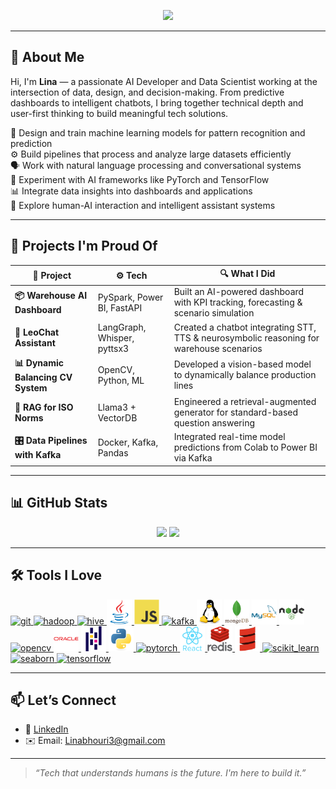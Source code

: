<!-- Header with animation -->
<p align="center">
  <img src="https://readme-typing-svg.herokuapp.com?font=Fira+Code&size=28&duration=4000&pause=1000&color=58A6FF&center=true&vCenter=true&width=700&lines=Hi+%F0%9F%91%8B%2C+I'm+Lina+Bhouri!;AI+Developer+%7C+Data+Scientist+%7C+Big+Data+Enthusiast;Designing+intelligent+solutions+for+real-world+impact.">
</p>


---

## 🎨 About Me

Hi, I'm **Lina** — a passionate AI Developer and Data Scientist working at the intersection of data, design, and decision-making. From predictive dashboards to intelligent chatbots, I bring together technical depth and user-first thinking to build meaningful tech solutions.

🧠 Design and train machine learning models for pattern recognition and prediction  
⚙️ Build pipelines that process and analyze large datasets efficiently  
🗣️ Work with natural language processing and conversational systems  
🔬 Experiment with AI frameworks like PyTorch and TensorFlow  
📊 Integrate data insights into dashboards and applications  
🤖 Explore human-AI interaction and intelligent assistant systems  

---

## 🧪 Projects I'm Proud Of

| 🚀 Project | ⚙️ Tech | 🔍 What I Did |
|-----------|---------|---------------|
| **📦 Warehouse AI Dashboard** | PySpark, Power BI, FastAPI | Built an AI-powered dashboard with KPI tracking, forecasting & scenario simulation |
| **🤖 LeoChat Assistant** | LangGraph, Whisper, pyttsx3 | Created a chatbot integrating STT, TTS & neurosymbolic reasoning for warehouse scenarios |
| **📊 Dynamic Balancing CV System** | OpenCV, Python, ML | Developed a vision-based model to dynamically balance production lines |
| **🧠 RAG for ISO Norms** | Llama3 + VectorDB | Engineered a retrieval-augmented generator for standard-based question answering |
| **🎛️ Data Pipelines with Kafka** | Docker, Kafka, Pandas | Integrated real-time model predictions from Colab to Power BI via Kafka |

---

## 📊 GitHub Stats

<p align="center">
  <img src="https://github-readme-stats.vercel.app/api?username=LinaBhouri&show_icons=true&theme=radical&hide=prs" />
  <img src="https://github-readme-stats.vercel.app/api/top-langs/?username=LinaBhouri&layout=compact&theme=radical" />
</p>

---

## 🛠️ Tools I Love

<p align="center">
<p align="left"> <a href="https://git-scm.com/" target="_blank" rel="noreferrer"> <img src="https://www.vectorlogo.zone/logos/git-scm/git-scm-icon.svg" alt="git" width="40" height="40"/> </a> <a href="https://hadoop.apache.org/" target="_blank" rel="noreferrer"> <img src="https://www.vectorlogo.zone/logos/apache_hadoop/apache_hadoop-icon.svg" alt="hadoop" width="40" height="40"/> </a> <a href="https://hive.apache.org/" target="_blank" rel="noreferrer"> <img src="https://www.vectorlogo.zone/logos/apache_hive/apache_hive-icon.svg" alt="hive" width="40" height="40"/> </a> <a href="https://www.java.com" target="_blank" rel="noreferrer"> <img src="https://raw.githubusercontent.com/devicons/devicon/master/icons/java/java-original.svg" alt="java" width="40" height="40"/> </a> <a href="https://developer.mozilla.org/en-US/docs/Web/JavaScript" target="_blank" rel="noreferrer"> <img src="https://raw.githubusercontent.com/devicons/devicon/master/icons/javascript/javascript-original.svg" alt="javascript" width="40" height="40"/> </a> <a href="https://kafka.apache.org/" target="_blank" rel="noreferrer"> <img src="https://www.vectorlogo.zone/logos/apache_kafka/apache_kafka-icon.svg" alt="kafka" width="40" height="40"/> </a> <a href="https://www.linux.org/" target="_blank" rel="noreferrer"> <img src="https://raw.githubusercontent.com/devicons/devicon/master/icons/linux/linux-original.svg" alt="linux" width="40" height="40"/> </a> <a href="https://www.mongodb.com/" target="_blank" rel="noreferrer"> <img src="https://raw.githubusercontent.com/devicons/devicon/master/icons/mongodb/mongodb-original-wordmark.svg" alt="mongodb" width="40" height="40"/> </a> <a href="https://www.mysql.com/" target="_blank" rel="noreferrer"> <img src="https://raw.githubusercontent.com/devicons/devicon/master/icons/mysql/mysql-original-wordmark.svg" alt="mysql" width="40" height="40"/> </a> <a href="https://nodejs.org" target="_blank" rel="noreferrer"> <img src="https://raw.githubusercontent.com/devicons/devicon/master/icons/nodejs/nodejs-original-wordmark.svg" alt="nodejs" width="40" height="40"/> </a> <a href="https://opencv.org/" target="_blank" rel="noreferrer"> <img src="https://www.vectorlogo.zone/logos/opencv/opencv-icon.svg" alt="opencv" width="40" height="40"/> </a> <a href="https://www.oracle.com/" target="_blank" rel="noreferrer"> <img src="https://raw.githubusercontent.com/devicons/devicon/master/icons/oracle/oracle-original.svg" alt="oracle" width="40" height="40"/> </a> <a href="https://pandas.pydata.org/" target="_blank" rel="noreferrer"> <img src="https://raw.githubusercontent.com/devicons/devicon/2ae2a900d2f041da66e950e4d48052658d850630/icons/pandas/pandas-original.svg" alt="pandas" width="40" height="40"/> </a> <a href="https://www.python.org" target="_blank" rel="noreferrer"> <img src="https://raw.githubusercontent.com/devicons/devicon/master/icons/python/python-original.svg" alt="python" width="40" height="40"/> </a> <a href="https://pytorch.org/" target="_blank" rel="noreferrer"> <img src="https://www.vectorlogo.zone/logos/pytorch/pytorch-icon.svg" alt="pytorch" width="40" height="40"/> </a> <a href="https://reactjs.org/" target="_blank" rel="noreferrer"> <img src="https://raw.githubusercontent.com/devicons/devicon/master/icons/react/react-original-wordmark.svg" alt="react" width="40" height="40"/> </a> <a href="https://redis.io" target="_blank" rel="noreferrer"> <img src="https://raw.githubusercontent.com/devicons/devicon/master/icons/redis/redis-original-wordmark.svg" alt="redis" width="40" height="40"/> </a> <a href="https://www.scala-lang.org" target="_blank" rel="noreferrer"> <img src="https://raw.githubusercontent.com/devicons/devicon/master/icons/scala/scala-original.svg" alt="scala" width="40" height="40"/> </a> <a href="https://scikit-learn.org/" target="_blank" rel="noreferrer"> <img src="https://upload.wikimedia.org/wikipedia/commons/0/05/Scikit_learn_logo_small.svg" alt="scikit_learn" width="40" height="40"/> </a> <a href="https://seaborn.pydata.org/" target="_blank" rel="noreferrer"> <img src="https://seaborn.pydata.org/_images/logo-mark-lightbg.svg" alt="seaborn" width="40" height="40"/> </a> <a href="https://www.tensorflow.org" target="_blank" rel="noreferrer"> <img src="https://www.vectorlogo.zone/logos/tensorflow/tensorflow-icon.svg" alt="tensorflow" width="40" height="40"/> </a> </p>
</p>



---

## 📫 Let’s Connect

- 🔗 [LinkedIn](https://www.linkedin.com/in/yourname/)  
- ✉️ Email: Linabhouri3@gmail.com

---

> _“Tech that understands humans is the future. I'm here to build it.”_


